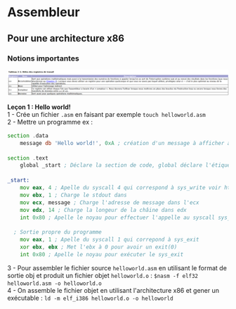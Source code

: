 # Assembleur 
## Pour une architecture x86
### Notions importantes
<img src="./src/images/registres.png"/>

**Leçon 1 : Hello world!**  
1 - Crée un fichier `.asm` en faisant par exemple `touch helloworld.asm`  
2 - Mettre un programme ex :  
  
```asm
section .data
	message db 'Hello world!', 0xA ; création d'un message à afficher à l'écran, ici 'Hello world!' que l'on vient stocker dans message et 0xA permet d'ajouter un retour à la ligne plus ou moins équivalent à message = 'Hello world!\n'

section .text
	global _start ; Déclare la section de code, global déclare l'étiquette _start comme point d'entré du programme, un peut comme un apelle de fonction du genre : int main() { _sart(); }

_start:
	mov eax, 4 ; Apelle du syscall 4 qui correspond à sys_write voir https://github.com/torvalds/linux/blob/master/arch/x86/entry/syscalls/syscall_32.tbl pour plus d'infos
	mov ebx, 1 ; Charge le stdout dans 
	mov ecx, message ; Charge l'adresse de message dans l'ecx
	mov edx, 14 ; Charge la longeur de la châine dans edx
	int 0x80 ; Apelle le noyau pour effectuer l'appelle au syscall sys_write

  ; Sortie propre du programme
	mov eax, 1 ; Apelle du syscall 1 qui correpond à sys_exit
	xor ebx, ebx ; Met l'ebx à 0 pour avoir un exit(0)
	int 0x80 ; Apelle le noyau pour exécuter le sys_exit
```
  
3 - Pour assembler le fichier source `helloworld.asm` en utilisant le format de sortie obj et produit un fichier objet `helloworld.o` : `$nasm -f elf32 helloworld.asm -o helloworld.o`  
4 - On assemble le fichier objet en utilisant l'architecture x86 et gener un exécutable : `ld -m elf_i386 helloworld.o -o helloworld`  
